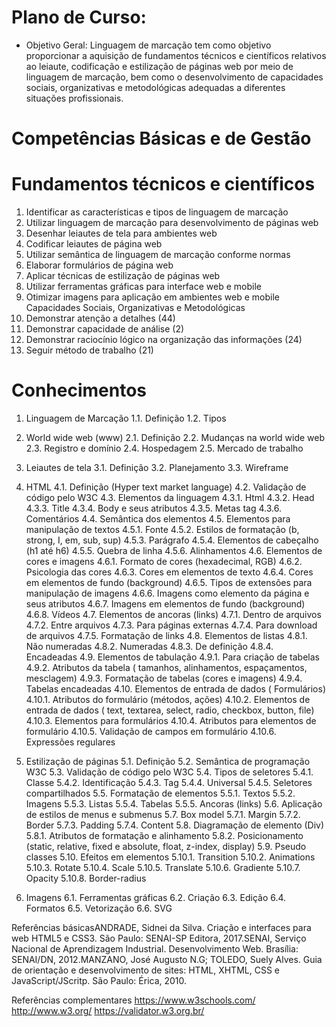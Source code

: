 # Plano de Curso:

- Objetivo Geral: Linguagem de marcação tem como objetivo proporcionar a aquisição de fundamentos técnicos e científicos relativos ao leiaute, codificação e estilização de páginas web por meio de linguagem de marcação, bem como o desenvolvimento de capacidades sociais, organizativas e metodológicas adequadas a diferentes situações profissionais. 

# Competências Básicas e de Gestão 
# Fundamentos técnicos e científicos

1. Identificar as características e tipos de linguagem de marcação
2. Utilizar linguagem de marcação para desenvolvimento de páginas web
3. Desenhar leiautes de tela para ambientes web
4. Codificar leiautes de página web
5. Utilizar semântica de linguagem de marcação conforme normas
6. Elaborar formulários de página web
7. Aplicar técnicas de estilização de páginas web
8. Utilizar ferramentas gráficas para interface web e mobile
9. Otimizar imagens para aplicação em ambientes web e mobile  
Capacidades Sociais, Organizativas e Metodológicas
1. Demonstrar atenção a detalhes (44)
2. Demonstrar capacidade de análise (2)
3. Demonstrar raciocínio lógico na organização das informações (24)
4. Seguir método de trabalho (21)

# Conhecimentos 

1. Linguagem de Marcação
1.1. Definição
1.2. Tipos
2. World wide web (www)
2.1. Definição
2.2. Mudanças na world wide web
2.3. Registro e domínio
2.4. Hospedagem
2.5. Mercado de trabalho
3. Leiautes de tela
3.1. Definição
3.2. Planejamento
3.3. Wireframe
4. HTML
4.1. Definição (Hyper text market language)
4.2. Validação de código pelo W3C
4.3. Elementos da linguagem
4.3.1. Html
4.3.2. Head
4.3.3. Title
4.3.4. Body e seus atributos
4.3.5. Metas tag
4.3.6. Comentários
4.4. Semântica dos elementos
4.5. Elementos para manipulação de textos
4.5.1. Fonte
4.5.2. Estilos de formatação (b, strong, I, em, sub, sup)
4.5.3. Parágrafo
4.5.4. Elementos de cabeçalho (h1 até h6)
4.5.5. Quebra de linha
4.5.6. Alinhamentos
4.6. Elementos de cores e imagens
4.6.1. Formato de cores (hexadecimal, RGB)
4.6.2. Psicologia das cores 4.6.3. Cores em elementos de texto 4.6.4. Cores em elementos de fundo (background)
4.6.5. Tipos de extensões para manipulação de imagens
4.6.6. Imagens como elemento da página e seus atributos
4.6.7. Imagens em elementos de fundo (background)
4.6.8. Vídeos
4.7. Elementos de ancoras (links)
4.7.1. Dentro de arquivos
4.7.2. Entre arquivos
4.7.3. Para páginas externas
4.7.4. Para download de arquivos
4.7.5. Formatação de links
4.8. Elementos de listas
4.8.1. Não numeradas
4.8.2. Numeradas
4.8.3. De definição
4.8.4. Encadeadas
4.9. Elementos de tabulação
4.9.1. Para criação de tabelas
4.9.2. Atributos da tabela ( tamanhos, alinhamentos, espaçamentos, mesclagem)
4.9.3. Formatação de tabelas (cores e imagens)
4.9.4. Tabelas encadeadas
4.10. Elementos de entrada de dados ( Formulários)
4.10.1. Atributos do formulário (métodos, ações)
4.10.2. Elementos de entrada de dados ( text, textarea, select, radio, checkbox, button, file)
4.10.3. Elementos para formulários
4.10.4. Atributos para elementos de formulário
4.10.5. Validação de campos em formulário
4.10.6. Expressões regulares

5. Estilização de páginas
5.1. Definição
5.2. Semântica de programação W3C
5.3. Validação de código pelo W3C
5.4. Tipos de seletores
5.4.1. Classe
5.4.2. Identificação
5.4.3. Tag 5.4.4. Universal
5.4.5. Seletores compartilhados
5.5. Formatação de elementos 
5.5.1. Textos 5.5.2. Imagens
5.5.3. Listas 5.5.4. Tabelas
5.5.5. Ancoras (links)
5.6. Aplicação de estilos de menus e submenus
5.7. Box model
5.7.1. Margin
5.7.2. Border
5.7.3. Padding
5.7.4. Content
5.8. Diagramação de elemento (Div)
5.8.1. Atributos de formatação e alinhamento
5.8.2. Posicionamento (static, relative, fixed e absolute, float, z-index, display)
5.9. Pseudo classes
5.10. Efeitos em elementos
5.10.1. Transition
5.10.2. Animations
5.10.3. Rotate
5.10.4. Scale
5.10.5. Translate
5.10.6. Gradiente
5.10.7. Opacity
5.10.8. Border-radius
6. Imagens
6.1.  Ferramentas gráficas
6.2. Criação
6.3. Edição
6.4. Formatos
6.5. Vetorização
6.6. SVG 

Referências básicasANDRADE, Sidnei da Silva. Criação e interfaces para web HTML5 e CSS3. São Paulo: SENAI-SP Editora, 2017.SENAI, Serviço Nacional de Aprendizagem Industrial. Desenvolvimento Web. Brasília: SENAI/DN, 2012.MANZANO, José Augusto N.G; TOLEDO, Suely Alves. Guia de orientação e desenvolvimento de sites: HTML, XHTML, CSS e JavaScript/JScritp. São Paulo: Érica, 2010. 

Referências complementares 
https://www.w3schools.com/
http://www.w3.org/
https://validator.w3.org.br/  

